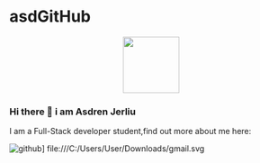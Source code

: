 # asdGitHub
 
<div id="header" align="center">
  <img src="https://media.giphy.com/media/M9gbBd9nbDrOTu1Mqx/giphy.gif" width="100"/>
</div>

### Hi there 👋 i am Asdren Jerliu

I am a Full-Stack developer student,find out more about me here:

![github](https://img.shields.io/badge/GitHub-000000?style=for-the-badge&logo=GitHub&logoColor=white)]
file:///C:/Users/User/Downloads/gmail.svg
